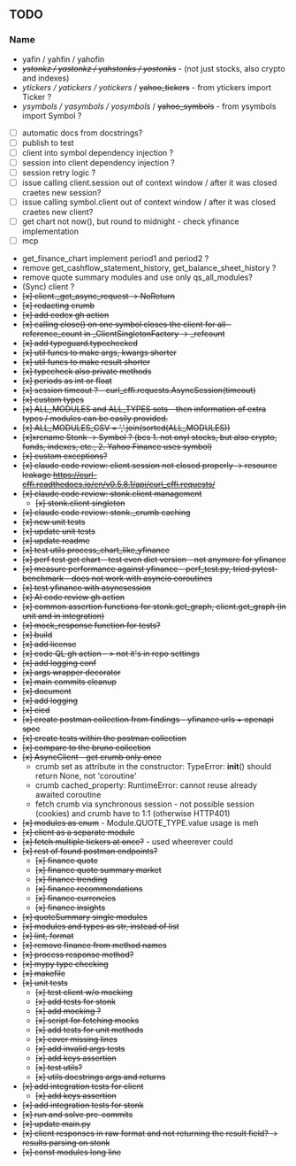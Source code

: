 ## TODO

### Name
- yafin / yahfin / yahofin
- _~~ystonkz / yastonkz / yahstonks / yostonks~~_ - (not just stocks, also crypto and indexes)
- _ytickers / yatickers / yotickers_ / ~~yahoo_tickers~~ - from ytickers import Ticker ?
- _ysymbols / yasymbols / yosymbols_ / ~~yahoo_symbols~~ - from ysymbols import Symbol ?

- [ ] automatic docs from docstrings?
- [ ] publish to test
- [ ] client into symbol dependency injection ?
- [ ] session into client dependency injection ?
- [ ] session retry logic ?
- [ ] issue calling client.session out of context window / after it was closed craetes new session?
- [ ] issue calling symbol.client out of context window / after it was closed craetes new client?
- [ ] get chart not now(), but round to midnight - check yfinance implementation
- [ ] mcp
- get_finance_chart implement period1 and period2 ?
- remove get_cashflow_statement_history, get_balance_sheet_history ?
- remove quote summary modules and use only qs_all_modules?
- (Sync) client ?
- ~~[x] client._get_async_request -> NoReturn~~
- ~~[x] redacting crumb~~
- ~~[x] add codex gh action~~
- ~~[x] calling close() on one symbol closes the client for all - reference_count in _ClientSingletonFactory -> _refcount~~
- ~~[x] add typeguard.typechecked~~
- ~~[x] util funcs to make args, kwargs shorter~~
- ~~[x] util funcs to make result shorter~~
- ~~[x] typecheck also private methods~~
- ~~[x] periods as int or float~~
- ~~[x] session timeout ? - curl_cffi.requests.AsyncSession(timeout)~~
- ~~[x] custom types~~
- ~~[x] ALL_MODULES and ALL_TYPES sets - then information of extra types / modules can be easily provided.~~
- ~~[x] ALL_MODULES_CSV = ','.join(sorted(ALL_MODULES))~~
- ~~[x]xrename Stonk -> Symbol ? (bcs 1. not onyl stocks, but also crypto, funds, indexes, etc., 2. Yahoo Finance uses symbol)~~
- ~~[x] custom exceptions?~~
- ~~[x] claude code review: client.session not closed properly -> resource leakage https://curl-cffi.readthedocs.io/en/v0.5.8.1/api/curl_cffi.requests/~~
- ~~[x] claude code review: stonk.client management~~
  - ~~[x] stonk.client singleton~~
- ~~[x] claude code review: stonk._crumb caching~~
- ~~[x] new unit tests~~
- ~~[x] update unit tests~~
- ~~[x] update readme~~
- ~~[x] test utils process_chart_like_yfinance~~
- ~~[x] perf test get chart - test even dict version - not anymore for yfinance~~
- ~~[x] measure performance against yfinance - perf_test.py, tried pytest-benchmark - does not work with asyncio coroutines~~
- ~~[x] test yfinance with asyncsession~~
- ~~[x] AI code review gh action~~
- ~~[x] common assertion functions for stonk.get_graph, client.get_graph (in unit and in integration)~~
- ~~[x] mock_response function for tests?~~
- ~~[x] build~~
- ~~[x] add license~~
- ~~[x] code QL gh action - > not it's in repo settings~~
- ~~[x] add logging conf~~
- ~~[x] args wrapper decorator~~
- ~~[x] main commits cleanup~~
- ~~[x] document~~
- ~~[x] add logging~~
- ~~[x] cicd~~
- ~~[x] create postman collection from findings - yfinance urls + openapi spec~~
- ~~[x] create tests within the postman collection~~
- ~~[x] compare to the bruno collection~~
- ~~[x] AsyncClient - get crumb only once~~
    - crumb set as attribute in the constructor: TypeError: __init__() should return None, not 'coroutine'
    - crumb cached_property: RuntimeError: cannot reuse already awaited coroutine
    - fetch crumb via synchronous session - not possible session (cookies) and crumb have to 1:1 (otherwise HTTP401)
- ~~[x] modules as enum~~ - Module.QUOTE_TYPE.value usage is meh
- ~~[x] client as a separate module~~
- ~~[x] fetch multiple tickers at once?~~ - used wheerever could
- ~~[x] rest of found postman endpoints?~~
    - ~~[x] finance quote~~
    - ~~[x] finance quote summary market~~
    - ~~[x] finance trending~~
    - ~~[x] finance recommendations~~
    - ~~[x] finance currencies~~
    - ~~[x] finance insights~~
- ~~[x] quoteSummary single modules~~
- ~~[x] modules and types as str, instead of list~~
- ~~[x] lint, format~~
- ~~[x] remove finance from method names~~
- ~~[x] process response method?~~
- ~~[x] mypy type checking~~
- ~~[x] makefile~~
- ~~[x] unit tests~~
  - ~~[x] test client w/o mocking~~
  - ~~[x] add tests for stonk~~
  - ~~[x] add mocking ?~~
  - ~~[x] script for fetching mocks~~
  - ~~[x] add tests for unit methods~~
  - ~~[x] cover missing lines~~
  - ~~[x] add invalid args tests~~
  - ~~[x] add keys assertion~~
  - ~~[x] test utils?~~
  - ~~[x] utils docstrings args and returns~~
- ~~[x] add integration tests for client~~
  - ~~[x] add keys assertion~~
- ~~[x] add integration tests for stonk~~
- ~~[x] run and solve pre-commits~~
- ~~[x] update main.py~~
- ~~[x] client responses in raw format and not returning the result field? -> results parsing on stonk~~
- ~~[x] const modules long line~~
